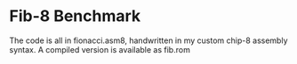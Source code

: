 # Fib-8 Benchmark
The code is all in fionacci.asm8, handwritten in my custom chip-8 assembly syntax. A compiled version is available as fib.rom
